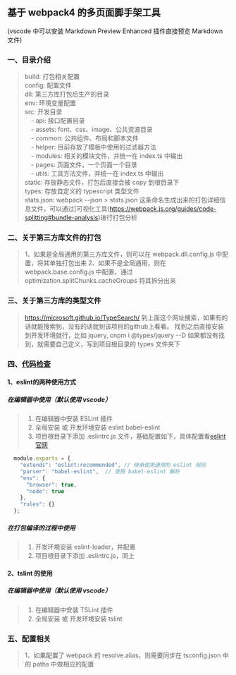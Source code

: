 ## 基于 webpack4 的多页面脚手架工具 
(vscode 中可以安装 Markdown Preview Enhanced 插件直接预览 Markdown 文件)

### 一、目录介绍
> build: 打包相关配置  
> config: 配置文件  
> dll: 第三方库打包后生产的目录  
> env: 环境变量配置   
> src: 开发目录  
> &emsp;- api: 接口配置目录  
> &emsp;- assets: font、css、image、公共资源目录  
> &emsp;- common: 公共组件、布局和脚本文件  
> &emsp;- helper: 目前存放了模板中使用的过滤器方法  
> &emsp;- modules: 相关的模块文件，并统一在 index.ts 中输出  
> &emsp;- pages: 页面文件，一个页面一个目录  
> &emsp;- utils: 工具方法文件，并统一在 index.ts 中输出  
> static: 存放静态文件，打包后直接会被 copy 到根目录下  
> types: 存放自定义的 typescript 类型文件  
> stats.json: webpack --json > stats.json 这条命名生成出来的打包详细信息文件，可以通过[可视化工具(https://webpack.js.org/guides/code-splitting#bundle-analysis)进行打包分析  

### 二、关于第三方库文件的打包
> 1、如果是全局通用的第三方库文件，则可以在 webpack.dll.config.js 中配置，将其单独打包出来
> 2、如果不是全局通用，则在 webpack.base.config.js 中配置，通过 optimization.splitChunks.cacheGroups 将其拆分出来

### 三、关于第三方库的类型文件
> https://microsoft.github.io/TypeSearch/
> 到上面这个网址搜索，如果有的话就能搜索到，没有的话就到该项目的github上看看。
> 找到之后直接安装到开发环境就行，比如 jquery, cnpm i @types/jquery --D
> 如果都没有找到，就需要自己定义，写到项目根目录的 types 文件夹下

### 四、[代码检查](https://ts.xcatliu.com/engineering/lint.html)
#### 1、eslint的两种使用方式

##### 在编辑器中使用（默认使用 vscode）
> 1. 在编辑器中安装 ESLint 插件
> 2. 全局安装 或 开发环境安装 eslint babel-eslint
> 3. 项目根目录下添加 .eslintrc.js 文件，基础配置如下，具体配置看[eslint官网](https://eslint.org/)
```javascript
  module.exports = {
    "extends": "eslint:recommended", // 继承使用通用的 eslint 规则
    "parser": "babel-eslint",  // 使用 babel-eslint 解析
    "env": {
      "browser": true,
      "node": true
    },
    "rules": {}
  };
```
##### 在打包编译的过程中使用
> 1. 开发环境安装 eslint-loader，并配置
> 2. 项目根目录下添加 .eslintrc.js，同上

#### 2、tslint 的使用

##### 在编辑器中使用（默认使用 vscode）
> 1. 在编辑器中安装 TSLint 插件
> 2. 全局安装 或 开发环境安装 tslint

### 五、配置相关
> 1、如果配置了 webpack 的 resolve.alias，则需要同步在 tsconfig.json 中的 paths 中做相应的配置